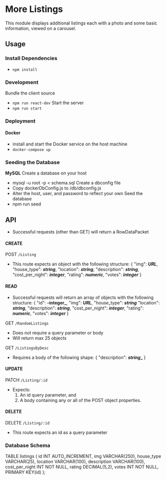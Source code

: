 # More Listings
This module displays additional listings each with a photo and
some basic information, viewed on a carousel.

## Usage

### Install Dependencies
- `npm install`

### Development
Bundle the client source
- `npm run react-dev`
Start the server
- `npm run start`

### Deployment
#### Docker
- install and start the Docker service on the host machine
- `docker-compose up`

### Seeding the Database
**MySQL**
Create a database on your host
- mysql -u root -p < schema.sql
Create a dbconfig file
- Copy dockerDbConfig.js to /db/dbconfig.js
- Alter the host, user, and password to reflect your own
Seed the database
- npm run seed

## API
- Successful requests (other than GET) will return a RowDataPacket

#### CREATE

POST `/Listing`
- This route expects an object with the following structure:
{
    "img": **_URL_**,
    "house_type": **_string_**,
    "location": **_string_**,
    "description": **_string_**,
    "cost_per_night": **_integer_**,
    "rating": **_numeric_**,
    "votes": **_integer_**
}

#### READ
- Successful requests will return an array of objects 
with the following structure:
{
    "id": **-integer_**,
    "img": **_URL_**,
    "house_type": **_string_**
    "location": **_string_**,
    "description": **_string_**,
    "cost_per_night": **_integer_**,
    "rating": **_numeric_**,
    "votes": **_integer_**
}

GET `/RandomListings`
- Does not require a query parameter or body
- Will return max 25 objects

GET `/ListingsByDesc`
- Requires a body of the following shape:
{
    "description": **_string__**
}

#### UPDATE

PATCH `/Listing/:id`
- Expects:
  1) An id query parameter, and
  2) A body containing any or all of the POST object properties.

#### DELETE

DELETE `/Listing/:id`
- This route expects an id as a query parameter

### Database Schema

TABLE listings (
    id                INT AUTO_INCREMENT,
    img               VARCHAR(250),
    house_type        VARCHAR(25),
    location          VARCHAR(100),
    description       VARCHAR(100),
    cost_per_night    INT NOT NULL,
    rating            DECIMAL(5,2),
    votes             INT NOT NULL,
    PRIMARY KEY(id)
);